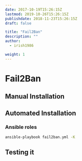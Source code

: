 ```yaml
---
date: 2017-10-19T15:26:15Z
lastmod: 2019-10-26T15:26:15Z
publishdate: 2018-11-23T15:26:15Z
draft: false

title: "Fail2Ban"
description: ""
author:
  - irish1986

weight: 1
---
```


# Fail2Ban


## Manual Installation

## Automated Installation

### Ansible roles

```bash
ansible-playbook fail2ban.yml -K
```

## Testing it
